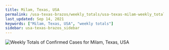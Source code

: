 ```yaml
---
title: Milam, Texas, USA
permalink: /usa-texas-brazos/weekly_totals/usa-texas-milam-weekly_totals.html
last_updated: Sep 14, 2021
keywords: ["Milam, Texas, USA", "weekly totals"]
sidebar: usa-texas-brazos_sidebar
---
```


![Weekly Totals of Confirmed Cases for Milam, Texas, USA](/covid_tracker/images/graphs/usa-texas-milam-weekly_totals_graph.png)
